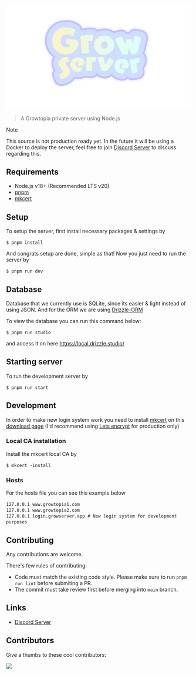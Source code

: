 ![Example](/assets/ignore/banner.png)

> A Growtopia private server using Node.js

> [!NOTE]
> This source is not production ready yet. In the future it will be using a Docker to deploy the server, feel free to join [Discord Server](https://discord.gg/sGrxfKZY5t) to discuss regarding this.

## Requirements

- Node.js v18+ (Recommended LTS v20)
- [pnpm](https://pnpm.io)
- [mkcert](https://github.com/FiloSottile/mkcert)

## Setup

To setup the server, first install necessary packages & settings by

```
$ pnpm install
```

And congrats setup are done, simple as that!
Now you just need to run the server by

```
$ pnpm run dev
```

## Database

Database that we currently use is SQLite, since its easier & light instead of using JSON.
And for the ORM we are using [Drizzle-ORM](https://orm.drizzle.team/)

To view the database you can run this command below:

```
$ pnpm run studio
```

and access it on here https://local.drizzle.studio/

## Starting server

To run the development server by

```
$ pnpm run start
```

## Development

In order to make new login system work you need to install [mkcert](https://github.com/FiloSottile/mkcert) on this [download page](https://github.com/FiloSottile/mkcert/releases) (I'd recommend using [Lets encrypt](https://letsencrypt.org/getting-started/) for production only)

### Local CA installation

Install the mkcert local CA by

```
$ mkcert -install
```

### Hosts

For the hosts file you can see this example below

```
127.0.0.1 www.growtopia1.com
127.0.0.1 www.growtopia2.com
127.0.0.1 login.growserver.app # New login system for development purposes
```

## Contributing

Any contributions are welcome.

There's few rules of contributing:

- Code must match the existing code style. Please make sure to run `pnpm run lint` before submiting a PR.
- The commit must take review first before merging into `main` branch.

## Links

- [Discord Server](https://discord.gg/sGrxfKZY5t)

## Contributors

Give a thumbs to these cool contributors:

<a href="https://github.com/StileDevs/GrowServer">
  <img src="https://contrib.rocks/image?repo=StileDevs/GrowServer"/>
</a
